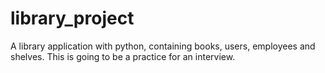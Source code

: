 # library_project
A library application with python, containing books, users, employees and shelves.
This is going to be a practice for an interview.
